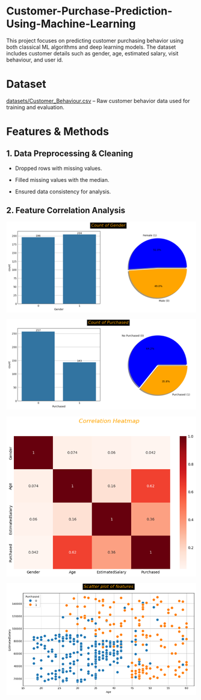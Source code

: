 # Customer-Purchase-Prediction-Using-Machine-Learning

This project focuses on predicting customer purchasing behavior using both classical ML algorithms and deep learning models. The dataset includes customer details such as gender, age, estimated salary, visit behaviour, and user id.

# Dataset
 [datasets/Customer_Behaviour.csv](datasets/Customer_Behaviour.csv) – Raw customer behavior data used for training and evaluation.

# Features & Methods
## 1. Data Preprocessing & Cleaning

 * Dropped rows with missing values.

 * Filled missing values with the median.

 * Ensured data consistency for analysis.


## 2. Feature Correlation Analysis

![Count Of Gender](images/Countofgender.png)

![Count Of purchased](images/Countofpurchased.png)

![Correlation Heatmap](images/Correlation.png)

![Scatter Plot of Features](images/scatterplot.png)


